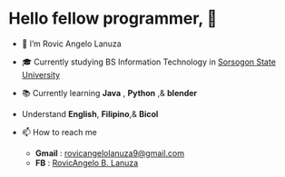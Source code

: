 # Hello fellow programmer, 👋

- :boy: I’m Rovic Angelo Lanuza
- :mortar_board: Currently studying BS Information Technology in [Sorsogon State University](https://sorsu.edu.ph/)
- :books: Currently learning **Java** , **Python** ,& **blender**
- Understand **English**, **Filipino**,& **Bicol**


- 📫 How to reach me 
  - **Gmail** : rovicangelolanuza9@gmail.com
  - **FB** : [RovicAngelo B. Lanuza](https://www.facebook.com/rovicangelo.lanuza)

